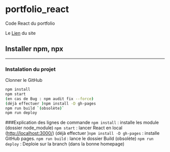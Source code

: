 # portfolio_react

Code React du portfolio

Le [Lien](https://Raykesh-Soneka.github.io/portfolio_react) du site

## Installer npm, npx


------------------------
### Instalation du projet
Clonner le GitHub
```bash
npm install
npm start
(en cas de Bug : npm audit fix --force)
(déjà effectuer )npm install -D gh-pages
npm run build `(obsolète)`
npm run deploy
```
###Explication des lignes de commande
`npm install` : installe les module (dossier node_module)
`npm start` : lancer React en local ([http://localhost:3000/](http://localhost:3000/))
(déjà effectuer )`npm install -D gh-pages` : installe GitHub pages.
`npm run build` : lance le dossier Build (obsolète)
`npm run deploy` : Deploie sur la branch (dans la bonne homepage)